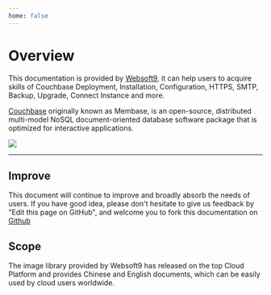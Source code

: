 ```yaml
---
home: false
---
```


# Overview

This documentation is provided by [Websoft9](https://www.websoft9.com/), it can help users to acquire skills of Couchbase Deployment, Installation, Configuration, HTTPS, SMTP, Backup, Upgrade, Connect Instance and more.

[Couchbase](https://www.couchbase.com) originally known as Membase, is an open-source, distributed multi-model NoSQL document-oriented database software package that is optimized for interactive applications. 

![](https://libs.websoft9.com/Websoft9/DocsPicture/en/couchbase/couchbase-product-screenshot.png)

---

## Improve

This document will continue to improve and broadly absorb the needs of users. If you have good idea, please don't hesitate to give us feedback by "Edit this page on GitHub", and welcome you to fork this documentation on [Github](https://github.com/Websoft9/ansible-couchbase)

## Scope

The image library provided by Websoft9 has released on the top Cloud Platform and provides Chinese and English documents, which can be easily used by cloud users worldwide.